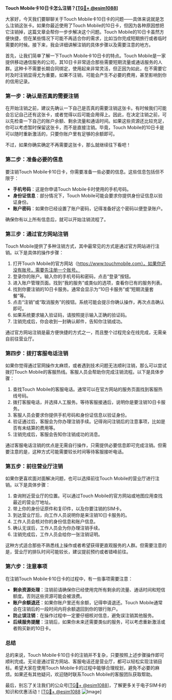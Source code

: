 **Touch Mobile卡10日卡怎么注销？[[TG💪+ @esim1088](https://t.me/s/esim1088)]**

大家好，今天我们要聊聊关于Touch Mobile卡10日卡的问题——具体来说就是怎么注销这张卡。如果你最近使用了Touch Mobile的10日卡，但因为各种原因想把它注销掉，这篇文章会帮你一步步解决这个问题。Touch Mobile的10日卡虽然方便快捷，但在某些情况下可能不再适合你的需求，比如当你完成短期旅行或者临时需要的时候。接下来，我会详细讲解注销的具体步骤以及需要注意的地方。

首先，让我们简单了解一下Touch Mobile卡10日卡的特点。Touch Mobile是一家提供移动通信服务的公司，其10日卡非常适合那些需要短期流量或通话服务的人群。这种卡不需要长期合同绑定，使用起来非常灵活，但正因为如此，在不需要它时及时注销显得尤为重要。如果不注销，可能会产生不必要的费用，甚至影响到你的信用记录。

### **第一步：确认是否真的需要注销**

在开始注销之前，建议先确认一下自己是否真的需要注销这张卡。有时候我们可能会忘记自己还有这张卡，或者觉得以后可能会用得上。因此，在决定注销之前，可以先检查一下自己的账户余额、剩余流量和通话时间。如果这些资源还比较充足，你可以考虑暂时保留这张卡，而不是直接注销。毕竟，Touch Mobile的10日卡是可以随时重新激活的，只要你账户里有足够的余额即可。

不过，如果你确实确定不再需要这张卡，那么就继续往下看吧！

### **第二步：准备必要的信息**

要注销Touch Mobile卡10日卡，你需要准备一些必要的信息。这些信息包括但不限于：

- **手机号码**：这是你申请Touch Mobile卡时使用的手机号码。
- **身份证信息**：部分情况下，Touch Mobile可能会要求你提供身份证信息以验证身份。
- **账户密码**：如果你已经设置了账户密码，记得准备好这个密码以便登录账户。

确保你有以上所有信息后，就可以开始注销流程了。

### **第三步：通过官方网站注销**

Touch Mobile提供了多种注销方式，其中最常见的方式是通过官方网站进行注销。以下是具体的操作步骤：

1. 打开Touch Mobile的官方网站（https://www.touchmobile.com）。如果你还没有账号，需要先注册一个账号。
2. 登录你的账户。输入你的手机号码和密码，点击“登录”按钮。
3. 进入账户管理页面。找到“我的服务”或类似的选项，查看你已有的服务列表。
4. 找到你要注销的10日卡服务。通常会显示为“10日卡服务”或“短期流量套餐”等。
5. 点击“注销”或“取消服务”的按钮。系统可能会提示你确认操作，再次点击确认即可。
6. 如果系统要求输入验证码，请按照提示输入正确的验证码。
7. 注销完成后，你会收到一封确认邮件，告知你注销成功。

通过官方网站注销是最方便快捷的方式之一，而且整个过程完全在线完成，无需亲自前往营业厅。

### **第四步：拨打客服电话注销**

如果你觉得通过官网操作太麻烦，或者遇到技术问题无法顺利注销，那么可以尝试拨打Touch Mobile的客服热线。客服人员会帮助你完成注销流程。以下是具体步骤：

1. 查找Touch Mobile的客服电话。通常可以在官方网站的服务页面找到客服热线号码。
2. 拨打客服电话，并选择人工服务。等待客服接通后，说明你是要注销10日卡服务。
3. 客服人员会要求你提供手机号码和身份证信息以验证身份。
4. 验证通过后，客服会为你办理注销手续。记得询问注销后的注意事项，比如是否有未结算的费用等。
5. 注销完成后，客服会告知你注销成功的消息。

通过客服电话注销的优点是无需自行操作，只需提供必要信息即可完成注销。但需要注意的是，这种方式可能需要较长时间等待客服接听电话。

### **第五步：前往营业厅注销**

如果你更喜欢面对面解决问题，也可以选择前往Touch Mobile的营业厅进行注销。以下是具体步骤：

1. 查询附近营业厅的位置。可以通过Touch Mobile的官方网站或地图应用查找最近的营业厅地址。
2. 带上你的身份证原件和复印件，以及你要注销的SIM卡。
3. 到达营业厅后，向工作人员说明你是来注销10日卡服务的。
4. 工作人员会核对你的身份信息和账户信息。
5. 确认无误后，工作人员会为你办理注销手续。
6. 注销完成后，工作人员会给你一张注销证明。

这种方式适合那些不熟悉线上操作或者希望获得更直观服务的人群。但需要注意的是，营业厅的排队时间可能较长，建议提前预约或者错峰前往。

### **第六步：注意事项**

在注销Touch Mobile卡10日卡的过程中，有一些事项需要注意：

- **剩余资源处理**：注销前请确保你已经使用完所有剩余的流量、通话时间和短信额度。否则这些资源可能会被浪费。
- **账户余额退还**：如果你账户里还有余额，记得申请退还。Touch Mobile通常会在注销后的一段时间内将余额退回到你的银行账户。
- **防止误注销**：在操作过程中一定要仔细核对信息，避免误注销其他服务。
- **后续服务提醒**：注销后，如果你未来还需要类似的服务，可以考虑重新激活或者购买新的10日卡。

### **总结**

总的来说，Touch Mobile卡10日卡的注销并不复杂，只要按照上述步骤操作即可顺利完成。无论是通过官方网站、客服电话还是营业厅，都可以轻松实现注销目标。希望大家在使用Touch Mobile卡的过程中能够合理规划，避免不必要的麻烦。如果还有其他疑问，欢迎随时联系Touch Mobile的客服团队获取帮助。

最后，别忘了关注我们的公众号[[TG💪+ @esim1088](https://t.me/s/esim1088)]，了解更多关于电子SIM卡的知识和优惠活动！[[TG💪+ @esim1088](https://t.me/s/esim1088) ![Image](https://i.postimg.cc/4NQfJmqS/Snipaste-2025-05-13-00-14-12.png)]